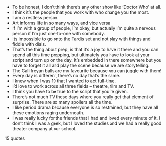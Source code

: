  - To be honest, I don’t think there’s any other show like ‘Doctor Who’ at all.
 - I think it’s the people that you work with who change you the most.
 - I am a restless person.
 - Art informs life in so many ways, and vice versa.
 - If I’m with a group of people, I’m okay, but actually I’m quite a nervous person if I’m just one-to-one with somebody.
 - Its impossible to go onto the Tardis set and not play with things and fiddle with dials.
 - That’s the thing about prep, is that it’s a joy to have it there and you can spend all this time prepping, but ultimately you have to look at your script and turn up on the day. It’s embedded in there somewhere but you have to forget it all and play the scene because we are storytelling.
 - The Gallifreyan balls are my favourite because you can juggle with them!
 - Every day is different, there’s no day that’s the same.
 - I knew when I was 10 that I wanted to act full-time.
 - I’d love to work across all three fields – theatre, film and TV.
 - I think you have to be true to the script that you’re given.
 - There’s not much TV these days where you really get that element of surprise. There are so many spoilers all the time.
 - I like period drama because everyone is so restrained, but they have all these emotions raging underneath.
 - I was really lucky for the friends that I had and loved every minute of it. I don’t think I was a geek, but I loved the studies and we had a really good theater company at our school.

15 quotes